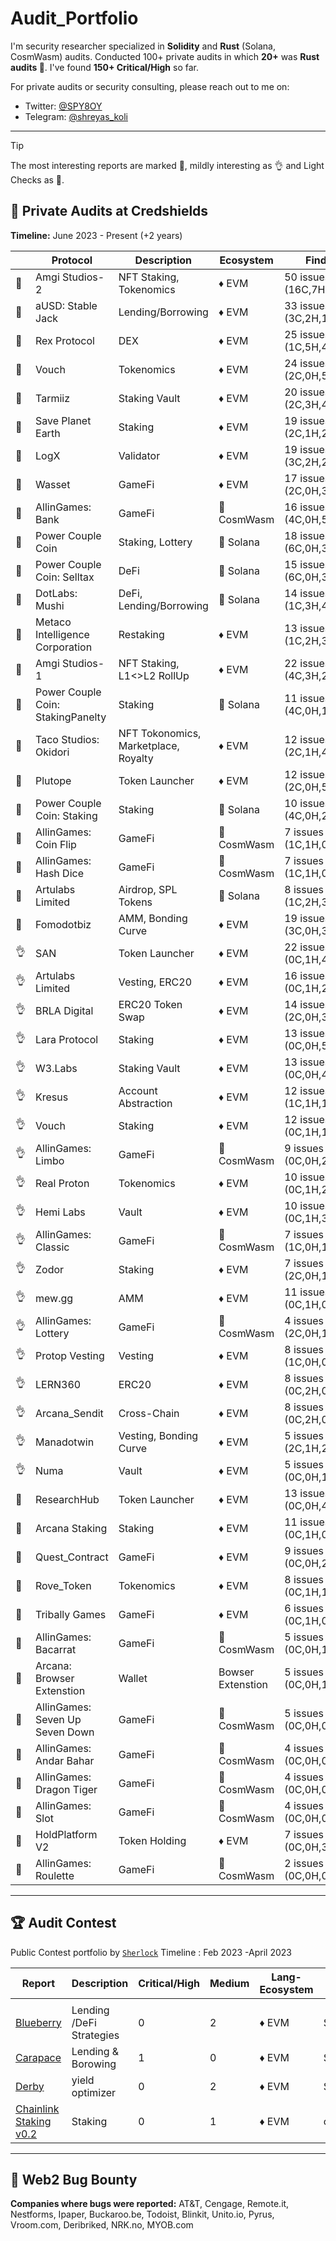 # Audit_Portfolio
I'm security researcher specialized in **Solidity** and **Rust** (Solana, CosmWasm) audits. Conducted 100+ private audits in which **20+** was **Rust audits 🦀**. I've found **150+ Critical/High** so far.

For private audits or security consulting, please reach out to me on:

- Twitter: [@SPY8OY](https://x.com/SPY8OY)
- Telegram: [@shreyas_koli](https://t.me/shreyas_koli)

---

> [!TIP]
> The most interesting reports are marked 💎,
> mildly interesting as 👌 and
> Light Checks  as 📰. <br>

## 🔐 Private Audits at Credshields

**Timeline:** June 2023 - Present (+2 years)

|  | Protocol | Description | Ecosystem | Findings | Report |
| --- | --- | --- | --- | --- | --- |
| 💎 | Amgi Studios-2 | NFT Staking, Tokenomics | ♦ EVM | 50 issues (16C,7H,7M,20L) | Soon |
| 💎 | aUSD: Stable Jack | Lending/Borrowing | ♦ EVM | 33 issues (3C,2H,11M,17L) | [📄](https://github.com/Credshields/audit-reports/blob/master/aUSD_SC_Final_Audit_Report.pdf) |
| 💎 | Rex Protocol | DEX | ♦ EVM | 25 issues (1C,5H,4M,15L) | [📄](https://github.com/Credshields/audit-reports/blob/master/Rex_Exchange_Final_Audit_Report.pdf) |
| 💎 | Vouch | Tokenomics | ♦ EVM | 24 issues (2C,0H,5M,17L) | [📄](https://github.com/Credshields/audit-reports/blob/master/Vouch_Token_and_Distribution_Final_Audit_Report.pdf) |
| 💎 | Tarmiiz | Staking Vault | ♦ EVM | 20 issues (2C,3H,4M,11L) | Soon |
| 💎 | Save Planet Earth | Staking | ♦ EVM | 19 issues (2C,1H,2M,7L) | [📄](https://github.com/Credshields/audit-reports/blob/master/SPE_Smart_Contract_Final_Audit_Report.pdf) |
| 💎 | LogX | Validator | ♦ EVM | 19 issues (3C,2H,2M,12L) | [📄](https://github.com/Credshields/audit-reports/blob/master/LogX_Token_Final_Audit_Report.pdf) |
| 💎 | Wasset | GameFi | ♦ EVM | 17 issues (2C,0H,3M,12L) | [📄](https://github.com/Credshields/audit-reports/blob/master/Wasset_Final_Audit_Report.pdf) |
| 💎 | AllinGames: Bank | GameFi | 🦀 CosmWasm | 16 issues (4C,0H,5M,7L) | [📄](https://github.com/Credshields/audit-reports/blob/master/AllInGames_Bank_Final_Audit_Report.pdf) |
| 💎 | Power Couple Coin | Staking, Lottery | 🦀 Solana | 18 issues (6C,0H,3M,5L) | [📄](https://github.com/Credshields/audit-reports/blob/master/Lottery_Contracts_Final_Audit_Report.pdf) |
| 💎 | Power Couple Coin: Selltax | DeFi | 🦀 Solana | 15 issues (6C,0H,3M,6L) | Soon |
| 💎 | DotLabs: Mushi | DeFi, Lending/Borrowing | 🦀 Solana | 14 issues (1C,3H,4M,6L) | [📄](https://github.com/Credshields/audit-reports/blob/master/Mushi_V2_0_Final_Audit_Report.pdf) |
| 💎 | Metaco Intelligence Corporation | Restaking | ♦ EVM | 13 issues (1C,2H,3M,7L) | [📄](http://github.com/Credshields/audit-reports/blob/master/Zoth_Final_Audit_Report.pdf) |
| 💎 | Amgi Studios-1 | NFT Staking, L1<>L2 RollUp | ♦ EVM | 22 issues (4C,3H,2M,13L) | Soon |
| 💎 | Power Couple Coin: StakingPanelty | Staking | 🦀 Solana | 11 issues (4C,0H,1M,6L) | Soon |
| 💎 | Taco Studios: Okidori | NFT Tokonomics, Marketplace, Royalty | ♦ EVM | 12 issues (2C,1H,4M,5L) | [📄](https://github.com/Credshields/audit-reports/blob/master/Okidori_Final_Audit_Report.pdf) |
| 💎 | Plutope | Token Launcher | ♦ EVM | 12 issues (2C,0H,5M,5L) | [📄](https://github.com/Credshields/audit-reports/blob/master/Plutope_Final_Audit_Report.pdf) |
| 💎 | Power Couple Coin: Staking | Staking | 🦀 Solana | 10 issues (4C,0H,2M,4L) | Soon |
| 💎 | AllinGames: Coin Flip | GameFi | 🦀 CosmWasm | 7 issues (1C,1H,0M,5L) | [📄](https://github.com/Credshields/audit-reports/blob/master/AllInGames_Coin_Flip_Final_Audit_Report.pdf) |
| 💎 | AllinGames: Hash Dice | GameFi | 🦀 CosmWasm | 7 issues (1C,1H,0M,5L) | [📄](https://github.com/Credshields/audit-reports/blob/master/AllInGames_Hash_Dice_Final_Audit_Report.pdf) |
| 💎 | Artulabs Limited | Airdrop, SPL Tokens | 🦀 Solana | 8 issues (1C,2H,3M,1L) | [📄](https://github.com/Credshields/audit-reports/blob/master/Artu_Rust_Final_Audit_Report.pdf) |
| 💎 | Fomodotbiz | AMM, Bonding Curve | ♦ EVM | 19 issues (3C,0H,3M,13L) | [📄](https://github.com/Credshields/audit-reports/blob/master/Fomodotbiz_Final_Audit_Report.pdf) |
| 👌 | SAN | Token Launcher | ♦ EVM | 22 issues (0C,1H,4M,17L) | [📄](https://github.com/Credshields/audit-reports/blob/master/SAN_Final_Audit_Report.pdf) |
| 👌 | Artulabs Limited | Vesting, ERC20 | ♦ EVM | 16 issues (0C,1H,2M,13L) | [📄](https://github.com/Credshields/audit-reports/blob/master/Artu_Solidity_Final_Audit_Report.pdf) |
| 👌 | BRLA Digital | ERC20 Token Swap | ♦ EVM | 14 issues (2C,0H,3M,9L) | [📄](https://github.com/Credshields/audit-reports/blob/master/BRLA_Final_Audit_Report.pdf) |
| 👌 | Lara Protocol | Staking | ♦ EVM | 13 issues (0C,0H,5M,8L) | [📄](https://github.com/Credshields/audit-reports/blob/master/Lara_Liquid_Staking_Final_Audit_Report.pdf) |
| 👌 | W3.Labs | Staking Vault | ♦ EVM | 13 issues (0C,0H,4M,9L) | [📄](https://github.com/Credshields/audit-reports/blob/master/W3.labs_Final_Audit_Report.pdf) |
| 👌 | Kresus | Account Abstraction | ♦ EVM | 12 issues (1C,1H,1M,9L) | [📄](https://github.com/Credshields/audit-reports/blob/master/Kresus_Final_Audit_Report.pdf) |
| 👌 | Vouch | Staking | ♦ EVM | 12 issues (0C,1H,1M,10L) | [📄](https://github.com/Credshields/audit-reports/blob/master/Vouch_Contract_Final_Audit_Report.pdf) |
| 👌 | AllinGames: Limbo | GameFi | 🦀 CosmWasm | 9 issues (0C,0H,2M,7L) | [📄](https://github.com/Credshields/audit-reports/blob/master/AllInGames_Limbo_Final_Audit_Report.pdf) |
| 👌 | Real Proton | Tokenomics | ♦ EVM | 10 issues (0C,1H,2M,7L) | Soon |
| 👌 | Hemi Labs | Vault | ♦ EVM | 10 issues (0C,1H,3M,6L) | [📄](https://github.com/Credshields/audit-reports/blob/master/Hemi_Labs_Final_Audit_Report.pdf) |
| 👌 | AllinGames: Classic | GameFi | 🦀 CosmWasm | 7 issues (1C,0H,1M,5L) | [📄](https://github.com/Credshields/audit-reports/blob/master/AllInGames_Classic_Dice_Final_Audit_Report.pdf) |
| 👌 | Zodor | Staking | ♦ EVM | 7 issues (2C,0H,1M,4L) | [📄](https://github.com/Credshields/audit-reports/blob/master/Zodor_Staking_Final_Audit_Report.pdf) |
| 👌 | mew.gg | AMM | ♦ EVM | 11 issues (0C,1H,0M,10L) | [📄](https://github.com/Credshields/audit-reports/blob/master/mew.gg_Contracts_Final_Audit_Report.pdf) |
| 👌 | AllinGames: Lottery | GameFi | 🦀 CosmWasm | 4 issues (2C,0H,1M,1L) | [📄](https://github.com/Credshields/audit-reports/blob/master/AllInGames_Lottery_Final_Audit_Report.pdf) |
| 👌 | Protop Vesting | Vesting | ♦ EVM | 8 issues (1C,0H,0M,7L) | [📄](https://github.com/Credshields/audit-reports/blob/master/Protop_Vesting_Contracts_Final_Audit_Report.pdf) |
| 👌 | LERN360 | ERC20 | ♦ EVM | 8 issues (0C,2H,0M,6L) | [📄](https://github.com/Credshields/audit-reports/blob/master/LERNToken_Final_Audit_Report.pdf) |
| 👌 | Arcana_Sendit | Cross-Chain | ♦ EVM | 8 issues (0C,2H,0M,6L) | [📄](https://github.com/Credshields/audit-reports/blob/master/Arcana_Sendit_SC_Final_Audit_report.pdf) |
| 👌 | Manadotwin | Vesting, Bonding Curve | ♦ EVM | 5 issues (2C,1H,2M,0L) | [📄](https://github.com/Credshields/audit-reports/blob/master/Manadotwin_Final_Audit_Report.pdf) |
| 👌 | Numa | Vault | ♦ EVM | 5 issues (0C,0H,1M,4L) | [📄](https://github.com/Credshields/audit-reports/blob/master/Numa_Final_Audit_Report.pdf) |
| 📰 | ResearchHub | Token Launcher | ♦ EVM | 13 issues (0C,0H,4M,9L) | [📄](https://github.com/Credshields/audit-reports/blob/master/ResearchHub_SmartContract_Final_Audit_Report.pdf) |
| 📰 | Arcana Staking | Staking | ♦ EVM | 11 issues (0C,1H,0M,10L) | [📄](https://github.com/Credshields/audit-reports/blob/master/Arcana_Staking_Contract_Final_Audit_Report.pdf) |
| 📰 | Quest_Contract | GameFi | ♦ EVM | 9 issues (0C,0H,2M,7L) | [📄](https://github.com/Credshields/audit-reports/blob/master/Quest_Contract_final_audit_report.pdf) |
| 📰 | Rove_Token | Tokenomics | ♦ EVM | 8 issues (0C,1H,1M,6L) | [📄](https://github.com/Credshields/audit-reports/blob/master/Rove_Token_Final_Audit_Report.pdf) |
| 📰 | Tribally Games | GameFi | ♦ EVM | 6 issues (0C,1H,0M,5L) | [📄](https://github.com/Credshields/audit-reports/blob/master/Tribally_Games_Final_Audit_Report.pdf) |
| 📰 | AllinGames: Bacarrat | GameFi | 🦀 CosmWasm | 5 issues (0C,0H,1M,4L) | [📄](https://github.com/Credshields/audit-reports/blob/master/AllInGames_Baccarat_Final_Audit_Report.pdf) |
| 📰 | Arcana: Browser Extenstion | Wallet | Bowser Extenstion | 5 issues (0C,0H,1M,4L) | [📄](https://github.com/Credshields/audit-reports/blob/master/Arcana_Wallet_Final_Audit_Report.pdf) |
| 📰 | AllinGames: Seven Up Seven Down | GameFi | 🦀 CosmWasm | 5 issues (0C,0H,0M,5L) | [📄](https://github.com/Credshields/audit-reports/blob/master/AllInGames_Seven_Up_Seven_Down_Final_Audit_Report.pdf) |
| 📰 | AllinGames: Andar Bahar | GameFi | 🦀 CosmWasm | 4 issues (0C,0H,0M,4L) | [📄](https://github.com/Credshields/audit-reports/blob/master/AllInGames_Andar_Bahar_Final_Audit_Report.pdf) |
| 📰 | AllinGames: Dragon Tiger | GameFi | 🦀 CosmWasm | 4 issues (0C,0H,0M,4L) | [📄](https://github.com/Credshields/audit-reports/blob/master/AllInGames_Dragon_Tiger_Final_Audit_Report.pdf) |
| 📰 | AllinGames: Slot | GameFi | 🦀 CosmWasm | 4 issues (0C,0H,0M,4L) | [📄](https://github.com/Credshields/audit-reports/blob/master/AllInGames_Slots_Final_Audit_Report.pdf) |
| 📰 | HoldPlatform V2 | Token Holding | ♦ EVM | 7 issues (0C,0H,3M,4L) | [📄](https://github.com/Credshields/audit-reports/blob/master/HoldPlatform_Final_Audit_Report.pdf) |
| 📰 | AllinGames: Roulette | GameFi | 🦀 CosmWasm | 2 issues (0C,0H,0M,2L) | [📄](https://github.com/namx05/audits/blob/main/audit-reports/pdf/AllInGames_Roulette_Final_Audit_Report.pdf) |


---

## 🏆 Audit Contest

Public Contest portfolio by [`Sherlock`](https://audits.sherlock.xyz/watson/SPYBOY)  Timeline : Feb 2023 -April 2023

| Report | Description | Critical/High | Medium | Lang-Ecosystem | Platform |
| --- | --- | --- | --- | --- | --- |
|  |  |  |  |  |  |
| [Blueberry](https://audits.sherlock.xyz/contests/41/report) | Lending /DeFi Strategies | 0 | 2 | ♦ EVM | Sherlock |
| [Carapace](https://github.com/sherlock-audit/2023-02-carapace-judging/issues) | Lending & Borowing | 1 | 0 | ♦ EVM | Sherlock |
| [Derby](https://github.com/sherlock-audit/2023-01-derby-judging/issues) | yield optimizer | 0 | 2 | ♦ EVM | Sherlock |
| [Chainlink Staking v0.2](https://code4rena.com/audits/2023-08-chainlink-staking-v02) | Staking | 0 | 1 | ♦ EVM | code4rena |

---

## 🔐 Web2 Bug Bounty

**Companies where bugs were reported:** AT&T, Cengage, Remote.it, Nestforms, Ipaper, Buckaroo.be, Todoist, Blinkit, Unito.io, Pyrus, Vroom.com, Deribriked, NRK.no, MYOB.com
